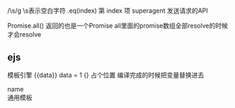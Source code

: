 ## 
/\s/g   \s表示空白字符
.eq(index) 第 index 项
superagent 发送请求的API

Promise.all() 返回的也是一个Promise   all里面的promise数组全部resolve的时候才会resolve

## ejs
  模板引擎 
  {{data}} data = 1
  {}
  占个位置 编译完成的时候把变量替换进去
  <div>name</div> 通用模板